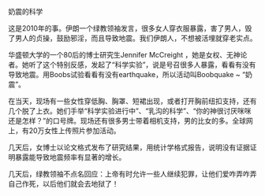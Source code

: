 奶震的科学

这是2010年的事。伊朗一个绿教领袖发言，很多女人穿衣服暴露，害了男人，毁了男人的贞操，鼓励邪淫，而且导致地震。我们伊朗人，不想被活埋就穿老实点。

华盛顿大学的一个80后的博士研究生Jennifer McCreight ，她是女权、无神论者。她听了这个特别反感，发起了“科学实验”，说是号召很多人暴露，看看有没有导致地震。用Boobs试验看看有没有earthquake，所以活动叫Boobquake ~ “奶震”。

在当天，现场有一些女性穿低胸、胸罩、短裙出现，或者打开胸前纽扣支持，还有几个脱了上衣。她们手举“科学实验进行中”、“乳沟的科学”、“你的神很讨厌咪咪还是怎样？”的口号牌。现场还有很多男士带着相机支持，男的比女的多。全球网上，有20万女性上传照片参加活动。

几天后，女博士以论文格式发布了研究结果，用统计学格式报告，说明没有证据证明暴露能导致地震频率有显著的增长。

几天后，绿教领袖不点名回应：上帝有时允许一些人继续犯罪，让他们爱咋弄咋弄自己作死，以后他们就会去地狱了！
